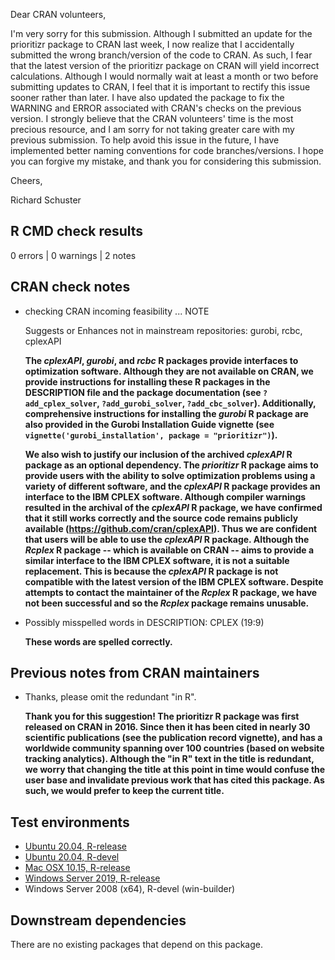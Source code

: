 Dear CRAN volunteers,

I'm very sorry for this submission. Although I submitted an update for the prioritizr package to CRAN last week, I now realize that I accidentally submitted the wrong branch/version of the code to CRAN. As such, I fear that the latest version of the prioritizr package on CRAN will yield incorrect calculations. Although I would normally wait at least a month or two before submitting updates to CRAN, I feel that it is important to rectify this issue sooner rather than later. I have also updated the package to fix the WARNING and ERROR associated with CRAN's checks on the previous version. I strongly believe that the CRAN volunteers' time is the most precious resource, and I am sorry for not taking greater care with my previous submission. To help avoid this issue in the future, I have implemented better naming conventions for code branches/versions. I hope you can forgive my mistake, and thank you for considering this submission.

Cheers,

Richard Schuster

## R CMD check results

0 errors | 0 warnings | 2 notes

## CRAN check notes

* checking CRAN incoming feasibility ... NOTE

  Suggests or Enhances not in mainstream repositories:
    gurobi, rcbc, cplexAPI

  **The _cplexAPI_, _gurobi_, and _rcbc_ R packages provide interfaces to optimization software. Although they are not available on CRAN, we provide instructions for installing these R packages in the DESCRIPTION file and the package documentation (see `?add_cplex_solver`, `?add_gurobi_solver`, `?add_cbc_solver`). Additionally, comprehensive instructions for installing the _gurobi_ R package are also provided in the Gurobi Installation Guide vignette (see `vignette('gurobi_installation', package = "prioritizr")`).**

  **We also wish to justify our inclusion of the archived _cplexAPI_ R package as an optional dependency. The _prioritizr_ R package aims to provide users with the ability to solve optimization problems using a variety of different software, and the _cplexAPI_ R package provides an interface to the IBM CPLEX software. Although compiler warnings resulted in the archival of the _cplexAPI_ R package, we have confirmed that it still works correctly and the source code remains publicly available (https://github.com/cran/cplexAPI). Thus we are confident that users will be able to use the _cplexAPI_ R package. Although the _Rcplex_ R package -- which is available on CRAN -- aims to provide a similar interface to the IBM CPLEX software, it is not a suitable replacement. This is because the _cplexAPI_ R package is not compatible with the latest version of the IBM CPLEX software. Despite attempts to contact the maintainer of the _Rcplex_ R package, we have not been successful and so the _Rcplex_ package remains unusable.**

* Possibly misspelled words in DESCRIPTION:
  CPLEX (19:9)

  **These words are spelled correctly.**

## Previous notes from CRAN maintainers

* Thanks, please omit the redundant "in R".

  **Thank you for this suggestion! The prioritizr R package was first released on CRAN in 2016. Since then it has been cited in nearly 30 scientific publications (see the publication record vignette), and has a worldwide community spanning over 100 countries (based on website tracking analytics). Although the "in R" text in the title is redundant, we worry that changing the title at this point in time would confuse the user base and invalidate previous work that has cited this package. As such, we would prefer to keep the current title.**

## Test environments

* [Ubuntu 20.04, R-release](https://github.com/prioritizr/prioritizr/actions?query=workflow%3AUbuntu)
* [Ubuntu 20.04, R-devel](https://github.com/prioritizr/prioritizr/actions?query=workflow%3AUbuntu)
* [Mac OSX 10.15, R-release](https://github.com/prioritizr/prioritizr/actions?query=workflow%3A%22Mac+OSX%22)
* [Windows Server 2019, R-release](https://github.com/prioritizr/prioritizr/actions?query=workflow%3AWindows)
* Windows Server 2008 (x64), R-devel (win-builder)

## Downstream dependencies

There are no existing packages that depend on this package.
